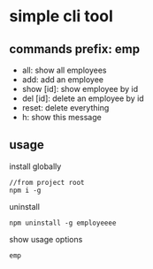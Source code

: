 # simple cli tool

## commands prefix: emp
- all: show all employees
- add: add an employee
- show [id]: show employee by id
- del [id]: delete an employee by id
- reset: delete everything
- h: show this message

## usage

install globally
```
//from project root
npm i -g
```

uninstall
```
npm uninstall -g employeeee
```

show usage options
```
emp
```

